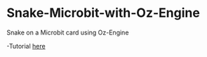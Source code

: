 # Snake-Microbit-with-Oz-Engine
Snake on a Microbit card using Oz-Engine

-Tutorial [here](https://github.com/menitoon/Oz-Engine-Microbit-version)

